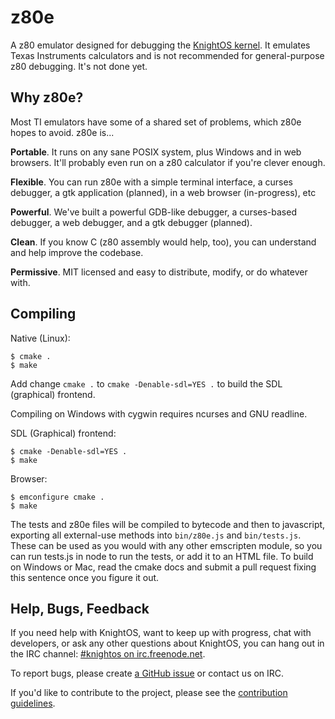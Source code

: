 # z80e

A z80 emulator designed for debugging the [KnightOS kernel](https://github.com/KnightSoft/kernel). It emulates Texas Instruments calculators and is not recommended for general-purpose z80 debugging.
It's not done yet.

## Why z80e?

Most TI emulators have some of a shared set of problems, which z80e hopes to avoid. z80e is...

**Portable**. It runs on any sane POSIX system, plus Windows and in web browsers. It'll probably even run on a z80 calculator if you're clever enough.

**Flexible**. You can run z80e with a simple terminal interface, a curses debugger, a gtk application (planned), in a web browser (in-progress), etc

**Powerful**. We've built a powerful GDB-like debugger, a curses-based debugger, a web debugger, and a gtk debugger (planned).

**Clean**. If you know C (z80 assembly would help, too), you can understand and help improve the codebase.

**Permissive**. MIT licensed and easy to distribute, modify, or do whatever with.

## Compiling

Native (Linux):

    $ cmake .
    $ make

Add change `cmake .` to `cmake -Denable-sdl=YES .` to build the SDL (graphical) frontend.

Compiling on Windows with cygwin requires ncurses and GNU readline.

SDL (Graphical) frontend:

    $ cmake -Denable-sdl=YES .
    $ make

Browser:

    $ emconfigure cmake .
    $ make

The tests and z80e files will be compiled to bytecode and then to javascript, exporting all external-use methods into `bin/z80e.js` and `bin/tests.js`. These can be used as you would with any other emscripten module, so you can run tests.js in node to run the tests, or add it to an HTML file.
To build on Windows or Mac, read the cmake docs and submit a pull request fixing this sentence once you figure it out.

## Help, Bugs, Feedback

If you need help with KnightOS, want to keep up with progress, chat with
developers, or ask any other questions about KnightOS, you can hang out in the
IRC channel: [#knightos on irc.freenode.net](http://webchat.freenode.net/?channels=knightos).
 
To report bugs, please create [a GitHub issue](https://github.com/KnightOS/KnightOS/issues/new) or contact us on IRC.
 
If you'd like to contribute to the project, please see the [contribution guidelines](http://www.knightos.org/contributing).
